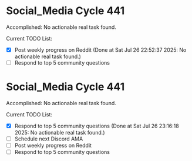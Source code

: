 # Social_Media Cycle 441

Accomplished: No actionable real task found.

Current TODO List:

- [x] Post weekly progress on Reddit  (Done at Sat Jul 26 22:52:37 2025: No actionable real task found.)
- [ ] Respond to top 5 community questions

# Social_Media Cycle 441

Accomplished: No actionable real task found.

Current TODO List:

- [x] Respond to top 5 community questions  (Done at Sat Jul 26 23:16:18 2025: No actionable real task found.)
- [ ] Schedule next Discord AMA
- [ ] Post weekly progress on Reddit
- [ ] Respond to top 5 community questions
